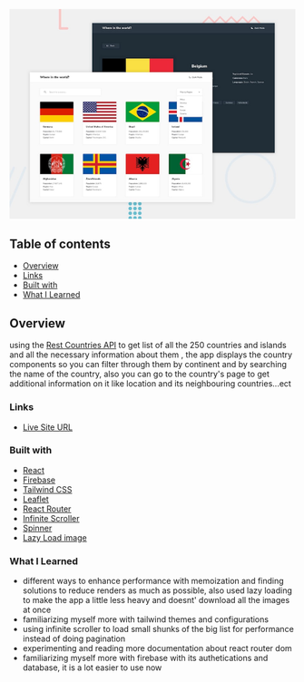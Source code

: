 ![](./desktop-preview.jpg)

## Table of contents

- [Overview](#overview)
- [Links](#links)
- [Built with](#built-with)
- [What I Learned](#what-i-learned)

## Overview

using the [Rest Countries API](https://restcountries.com/) to get list of all the 250 countries and islands
and all the necessary information about them , the app displays the country components so you can filter
through them by continent and by searching the name of the country, also you can go to the country's page
to get additional information on it like location and its neighbouring countries...ect

### Links

- [Live Site URL](https://yacinekahlerras.github.io/rest-countries-app/)

### Built with

- [React](https://reactjs.org/)
- [Firebase](https://firebase.google.com/)
- [Tailwind CSS](https://tailwindcss.com/)
- [Leaflet](https://react-leaflet.js.org/)
- [React Router](https://reactrouter.com/en/main)
- [Infinite Scroller](https://www.npmjs.com/package/react-infinite-scroller)
- [Spinner](https://mhnpd.github.io/react-loader-spinner/docs/components/oval)
- [Lazy Load image](https://www.npmjs.com/package/react-lazy-load-image-component)

### What I Learned

- different ways to enhance performance with memoization and finding solutions to reduce
  renders as much as possible, also used lazy loading to make the app a little less heavy
  and doesnt' download all the images at once
- familiarizing myself more with tailwind themes and configurations
- using infinite scroller to load small shunks of the big list for performance instead of doing
  pagination
- experimenting and reading more documentation about react router dom
- familiarizing myself more with firebase with its authetications and database, it is a lot easier
  to use now
